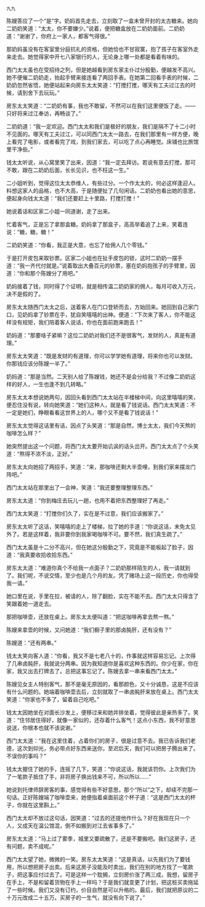     九九 

   陈嫂答应了一个“是”字。奶妈首先走去，立刻取了一盒未曾开封的太古糖来。她向二奶奶笑道：“太太，你不要嫌少。”说着，便把糖盒放在二奶奶面前。二奶奶道：“谢谢了，你府上一家人，都客气得很。”

   那奶妈虽没有在客室里分庭抗礼的资格，但她恰也不甘寂寞，抱了孩子在客室外走来走去。她觉得家中开七八家银行的人，无论身上哪一处都是看着有味的。

   西门太太虽也在受招待之列，但是她越看到房东家主仆过分殷勤，便越发不高兴。她不便催二奶奶走，抬起手臂来接连看了两回手表。在她第二回看手表的时候，二奶奶忽然省悟，她便站起来向房东太太笑道：“打搅打搅，哪天有工夫过江去的时候，请到舍下去玩玩。”

   房东太太笑道：“二奶奶有事，我也不敢留，不然可以在我们这里便饭了走。――只好将来过江奉访，再畅谈了。”

   二奶奶道：“我一定欢迎。西门太太和我们是极好的朋友，我们是隔不了十二小时不见面的。哪天有工夫过江，可以同西门太太一路去，在我们那里有一样方便，晚上看完了电影，或者看完了戏，到我们家去，可以吃了点心再睡觉。床铺也比旅馆里干净些。”

   钱太太听说，从心窝里笑了出来，因道：“我一定去拜访。若说有意去打搅，那可不敢，跟在二奶奶后面，长长见识，也不枉这一生。”

   二小姐听到，觉得这位太太恭维人，有些过分。一个作太太的，何必这样逢迎人。料想这家人的品格，也不大高，于是随便扯了几句闲话。二奶奶也看出她的意思，便起身向钱太太道：“我们还要赶上十里路，打搅打搅！”

   她说着话和区家二小姐一同道谢，走了出来。

   忙着客气，正是忘了拿那盒糖。奶妈拿了那盒子，高高举着追了上来，笑着连说：“糖，糖，糖！”

   二奶奶笑道：“你看，我正是大意，也忘了给佣人几个零钱。”

   于是打开皮包来取钞票。区家二小姐也在扯手皮包的锁，这时二奶奶一摆手道：“我一齐代付就是。”说着取出大叠百元的钞票，塞在奶妈抱孩子的手臂里，因道：“你和那个陈嫂分了用吧。”

   奶妈接着了钱，同时得了个证明，就是相传温二奶奶家的佣人，每月可收入万元，决不是假的了。

   房东太太随西门太太之后，送着客人在门口登轿而去，方始回来。她回到自己家门口，见奶妈拿了钞票在手，犹自笑嘻嘻的出神。便道：“下次来了客人，你不能这样没有规矩，我们陪着客人说话，你也在面前跑来跑去！”

   奶妈道：“那要啥子紧嘛？这位二奶奶对我们还不是很客气，发财的人，真是有道理。”

   房东太太笑道：“既是发财的有道理，你可以学学她有道理，将来你也可以发财。你那钱应该分陈嫂一半了。”

   奶妈道：“那是当然。二天别人给了陈嫂钱，她还不是会分给我？不过像二奶奶这样的好人，一生也逢不到几转略。”

   房东太太本想说她两句，因回头看到西门太太站在半楼梯中间，向这里嘻嘻的笑，便忍住没有说，转向她笑道：“她们这种人，就是看了钱说话。西门太太笑道：不一定是她们，睁眼看看这世界上的人，哪个又不是看了钱说话！”

   房东太太觉得这话里有话，因点了头笑道：“那是自然，博士太太，我们今天熬的咖啡怎么样？”

   她突然提出这一个问题，将西门太太要开始讥讽的话头岔开。西门太太点了个头笑道：“熬得不浓不淡，正好。”

   房东太太向她招了两招手，笑道：“来，那咖啡还剩大半壶哩，到我们家来摆龙门阵吧。”

   西门太太站在那里出了一会神，笑道：“我还要整理整理东西。”

   房东太太道：“你到梅庄去玩儿一趟，也用不着把东西整理好了再走。”

   西门太太笑道：“打搅你们久了，实在是不过意，我们应该搬家了。”

   房东太太听了这话，笑嘻嘻的走上了楼梯，拉了她的手道：“你说这话，末免太见外了。若是这样着，我非要你到我家喝咖啡不可。要不然，我们真生疏了。”

   西门太太虽是十二分不高兴，但在她这分殷勤之下，究竟是不能板起了脸子，因道：“我真要收拾收拾东西。”

   房东太太道：“难道你真个不给我一点面子？二奶奶那样陌生的人，我一请就到了。我们呢，不说交情，至少也是几个月的友。凭了赌场上这一段历史，你也得受我一请。”

   她口里在说，手里在拉，被请的人，除了翻脸，实在不能不去。西门太太只得含了笑跟着她一道走去。

   那把咖啡壶，还放在桌上。房东太太便叫道：“把这咖啡再拿去熬一熬。”

   陈嫂来拿壶的时候，又问她道：“我们橱子里的那卤肫肝，还有没有？”

   陈嫂道：“还有两串。”

   钱太太笑向客人道：“你看，我又不是七老八十的，作事就这样容易忘记。上次得了几串卤肫肝，我就说分两串。因为我知道你是喜欢这种东西的。你少在家，你在家，我又出去打牌去了。总把这事忘记了。陈嫂去拿一串来看西门太太。”

   陈嫂见女主人特别客气，那不是毫无原因的，看那颜色，又十分诚恳，这是不应该有什么问题的。她端着咖啡壶去后，立刻就取了一串卤肫肝来放在桌上。西门太太笑道：“你家也不多了，留着自己吃吧。”

   钱太太因她坐在对面长沙发上，便移过来和她并排坐着，觉得彼此是亲热多了。笑道：“住邻居住得好，就像一家似的，还存着什么客气！这点小东西，我不好意思说送，你根本也就不该说谢。”

   西门太太道：“我在这里住着，占着你们的房子，很是过意不去。我已告诉我们老德，这次到仰光，务必带点好东西来送你，至迟后天，我们可以把房子腾出来了。不误你的事吗？”

   钱太太握住了她的手，连摇了几下，笑道：“你说这话，我就该罚你。上次我们为了一笔款子抵住了手，非将房子换出钱来不可，所以所以……”

   她说到托律师辞房客的事，感觉得有些不好意思，那个“所以”之下，却续不完那一句话。正好陈嫂端了咖啡壶来，她便指着桌面前这个杯子道：“这是西门太太的杯子，你就在这里斟上。”

   西门太太却不放过这句话，因笑道：“过去的还提他作什么？好在我现在只一个人，又成天在温公馆混，倒不如搬到对江去省事多了。”

   房东太太道：“马上过了雾季，城里又要疏散了，还是不要搬吧。我们这房子，还有问题，卖不成呢。”

   西门太太望了她，微微的一笑。房东太太笑道：“这是真话，以先我们为了要钱用，所以想把房子出卖。后来这房子没能及时卖出，我们在别的地方找了一笔款子，把这事应付过去了。可是这样一个耽搁，立刻房价涨了两三成，我想，留房子在手上，不是和留着货物在手上一样吗？于是我们就变更了计划，把这桩买卖拖延了一些时候。我们又没有订约，价目自然是可以升格的。最后，我们就把原议的二十万元改成二十五万。买房子的一生气，就没有向下说了。”

